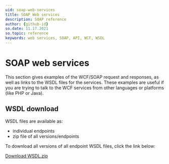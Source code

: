 ```yaml
---
uid: soap-web-services
title: SOAP Web services
description: SOAP reference
author: {github-id}
so.date: 11.17.2021
so.topic: reference
keywords: web services, SOAP, API, WCF, WSDL
---
```


# SOAP web services

This section gives examples of the WCF/SOAP request and responses, as well as links to the WSDL files for the services. These examples are useful if you are trying to talk to the WCF services from other languages or platforms (like PHP or Java).

## WSDL download

WSDL files are available as:

* individual endpoints
* zip file of all versions/endpoints

To download all versions of all endpoint WSDL files, click the link below:

<a href="../../../assets/downloads/wsdl.zip" download>Download WSDL.zip</a>
